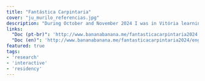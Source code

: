 ```yaml
---
title: "Fantástica Carpintaria"
cover: "ju_murilo_referencias.jpg"
description: "During October and November 2024 I was in Vitória learning and co-creating at a small scale circular design and creative recycling laboratory."
links:
  "Doc (pt-br)": 'http://www.bananabanana.me/fantasticacarpintaria2024'
  "Doc (en)": 'http://www.bananabanana.me/fantasticacarpintaria2024/english.html'
featured: true
tags:
- 'research'
- 'interactive'
- 'residency'
---
```

